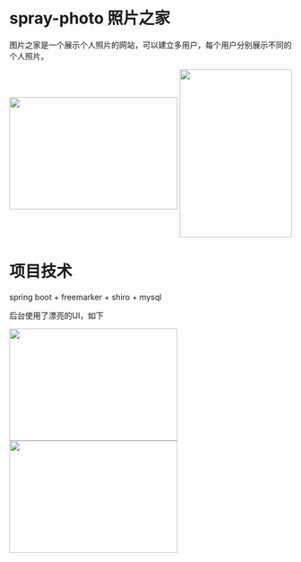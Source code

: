 # spray-photo 照片之家

图片之家是一个展示个人照片的网站，可以建立多用户，每个用户分别展示不同的个人照片。

<img src="http://o6n64wdk9.bkt.clouddn.com/WX20170509-154903@2x%20%281%29.png" width = "300" height = "200" align=center />
 
<img src="http://o6n64wdk9.bkt.clouddn.com/WX20170509-153525@2x.png" width = "200" height = "300" align=center />
 
# 项目技术

spring boot + freemarker + shiro + mysql

后台使用了漂亮的UI，如下

<img src="http://o6n64wdk9.bkt.clouddn.com/WX20170509-153051@2x.png" width = "300" height = "200" align=center />

<img src="http://o6n64wdk9.bkt.clouddn.com/WX20170509-153139@2x.png" width = "300" height = "200" align=center />
